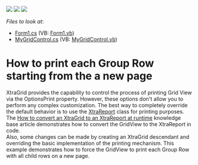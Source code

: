 <!-- default badges list -->
![](https://img.shields.io/endpoint?url=https://codecentral.devexpress.com/api/v1/VersionRange/128630756/23.1.1%2B)
[![](https://img.shields.io/badge/Open_in_DevExpress_Support_Center-FF7200?style=flat-square&logo=DevExpress&logoColor=white)](https://supportcenter.devexpress.com/ticket/details/E1462)
[![](https://img.shields.io/badge/📖_How_to_use_DevExpress_Examples-e9f6fc?style=flat-square)](https://docs.devexpress.com/GeneralInformation/403183)
<!-- default badges end -->
<!-- default file list -->
*Files to look at*:

* [Form1.cs](./CS/Q205815/Form1.cs) (VB: [Form1.vb](./VB/Q205815/Form1.vb))
* [MyGridControl.cs](./CS/Q205815/MyGridControl.cs) (VB: [MyGridControl.vb](./VB/Q205815/MyGridControl.vb))
<!-- default file list end -->
# How to print each Group Row starting from the a new page


<p>XtraGrid provides the capability to control the process of printing Grid View via the OptionsPrint property. However, these options don't allow you to perform any complex customization. The best way to completely override the default behavior is to use the <a href="http://documentation.devexpress.com/#XtraReports/clsDevExpressXtraReportsUIXtraReporttopic">XtraReport</a> class for printing purposes. The <a href="https://www.devexpress.com/Support/Center/p/AK17175">How to convert an XtraGrid to an XtraReport at runtime</a> knowledge base article demonstrates how to convert the GridView to the XtraReport in code.<br />
Also, some changes can be made by creating an XtraGrid descendant and overriding the basic implementation of the printing mechanism. This example demonstrates how to force the GridView to print each Group Row with all child rows on a new page.</p>

<br/>



